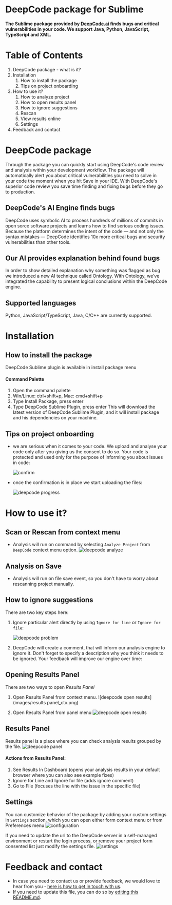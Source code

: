 # DeepCode package for Sublime

**The Sublime package provided by <a href="https://www.deepcode.ai/">DeepCode.ai</a> finds bugs and critical vulnerabilities in your code. We support Java, Python, JavaScript, TypeScript and XML.**

# Table of Contents

1. DeepCode package - what is it?
2. Installation
   1. How to install the package
   2. Tips on project onboarding
3. How to use it?
   1. How to analyze project
   2. How to open results panel 
   3. How to ignore suggestions
   4. Rescan
   5. View results online
   6. Settings
4. Feedback and contact

# DeepCode package

Through the package you can quickly start using DeepCode's code review and analysis within your development workflow. The package will automatically alert you about critical vulnerabilities you need to solve in your code the moment when you hit Save in your IDE. With DeepCode's superior code review you save time finding and fixing bugs before they go to production.

## DeepCode's AI Engine finds bugs 

DeepCode uses symbolic AI to process hundreds of millions of commits in open sorce software projects and learns how to find serious coding issues. Because the platform determines the intent of the code — and not only the syntax mistakes — DeepCode identifies 10x more critical bugs and security vulnerabilities than other tools.

## Our AI provides explanation behind found bugs

In order to show detailed explanation why something was flagged as bug we introduced a new AI technique called Ontology. With Ontology, we’ve integrated the capability to present logical conclusions within the DeepCode engine.

## Supported languages

Python, JavaScript/TypeScript, Java, C/C++ are currently supported.

# Installation

## How to install the package
DeepCode Sublime plugin is available in install package menu 

#### Command Palette
   1.  Open the command palette
   2. Win/Linux: ctrl+shift+p, Mac: cmd+shift+p
   3. Type Install Package, press enter
   4. Type DeepCode Sublime Plugin, press enter
This will download the latest version of DeepCode Sublime Plugin,  and it will install package and his dependencies on your machine.

## Tips on project onboarding

- we are serious when it comes to your code. We upload and analyse your code only after you giving us the consent to do so. Your code is protected and used only for the purpose of
informing you about issues in code:

   ![confirm](images/consent.png)

- once the confirmation is in place we start uploading the files:

   ![deepcode progress](images/progress.png)

# How to use it?

## Scan or Rescan from context menu

- Analysis will run on command by selecting `Analyze Project` from `DeepCode` context menu option.
 ![deepcode analyze](images/ctx_analyze.png)
 
## Analysis on Save

- Analysis will run on file save event, so you don't have to worry about rescanning project manually.

## How to ignore suggestions

There are two key steps here:

   1. Ignore particular alert directly by using `Ignore for line` or `Ignore for file`:
 
      ![deepcode problem](images/problem.png)

   2. DeepCode will create a comment, that will inform our analysis engine to ignore it. Don't forget to specify a description why you think it needs to be ignored. Your feedback will improve our engine over time:

## Opening Results Panel  
  
There are two ways to open *Results Panel*

   1. Open Results Panel from context menu. 
   ![deepcode open results](images/results panel_ctx.png)
  
   2. Open Results Panel from panel menu
   ![deepcode open results](images/open_results.png)
   
## Results Panel 

  Results panel is a place where you can check analysis results grouped by the file.
  ![deepcode panel](images/panel.png)
  
 ####  Actions from Results Panel:
   1. See Results In Dashboard (opens your analysis results in your default browser where you can also see example fixes)
   2. Ignore for Line and Ignore for file (adds ignore comment)
   3. Go to File (focuses the line with the issue in the specific file) 

## Settings
   
   You can customize behavior of the package by adding your custom settings in `Settings` section, which you can open either form context menu or from Preferences menu
   ![configuration](images/settings_menu.png)
   
  If you need to update the url to the DeepCode server in a self-managed environment or restart the login process, or remove your project form consented list just modify the settings file.
   ![settings](images/settings.png)

# Feedback and contact

- In case you need to contact us or provide feedback, we would love to hear from you - [here is how to get in touch with us](https://www.deepcode.ai/feedback).
- If you need to update this file, you can do so by [editing this README.md](https://github.com/DeepCodeAI/sublime-plugin/edit/master/README.md).
